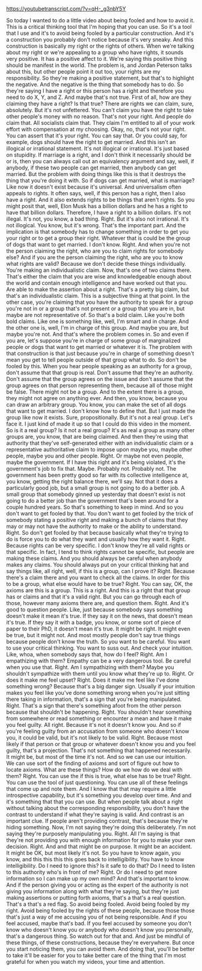 https://youtubetranscript.com/?v=qH-_g3nbY5Y

 So today I wanted to do a little video about being fooled and how to avoid it. This is a critical thinking tool that I'm hoping that you can use. So it's a tool that I use and it's to avoid being fooled by a particular construction. And it's a construction you probably don't notice because it's very sneaky. And this construction is basically my right or the rights of others. When we're talking about my right or we're appealing to a group who have rights, it sounds very positive. It has a positive affect to it. We're saying this positive thing should be manifest in the world. The problem is, and Jordan Peterson talks about this, but other people point it out too, your rights are my responsibility. So they're making a positive statement, but that's to highlight the negative. And the negative is the thing that somebody has to do. So they're saying I have a right or this person has a right and therefore you need to do X, Y, and Z. And maybe that's not true. First of all, how are they claiming they have a right? Is that true? There are rights we can claim, sure, absolutely. But it's not unfettered. You can't claim you have the right to take other people's money with no reason. That's not your right. And people do claim that. All socialists claim that. They claim I'm entitled to all of your work effort with compensation at my choosing. Okay, no, that's not your right. You can assert that it's your right. You can say that. Or you could say, for example, dogs should have the right to get married. And this isn't an illogical or irrational statement. It's not illogical or irrational. It's just based on stupidity. If marriage is a right, and I don't think it necessarily should be or is, then you can always call out an equivalency argument and say, well, if anybody, if these two people can get married, then anybody can get married. But the problem with doing things like this is that it destroys the thing that you're doing it with. So if dogs can get married, what is marriage? Like now it doesn't exist because it's universal. And universalism often appeals to rights. It often says, well, if this person has a right, then I also have a right. And it also extends rights to be things that aren't rights. So you might posit that, well, Elon Musk has a billion dollars and he has a right to have that billion dollars. Therefore, I have a right to a billion dollars. It's not illegal. It's not, you know, a bad thing. Right. But it's also not irrational. It's not illogical. You know, but it's wrong. That's the important part. And the implication is that somebody has to change something in order to get you your right or to get a group their right. Whatever that is could be the group of dogs that want to get married. I don't know. Right. And when you're not the person claiming the right, who are you to claim rights for somebody else? And if you are the person claiming the right, who are you to know what rights are valid? Because we don't decide these things individually. You're making an individualistic claim. Now, that's one of two claims there. That's either the claim that you are wise and knowledgeable enough about the world and contain enough intelligence and have worked out that you. Are able to make the assertion about a right. That's a pretty big claim, but that's an individualistic claim. This is a subjective thing at that point. In the other case, you're claiming that you have the authority to speak for a group you're not in or a group that's not present or a group that you are in, but maybe are not representative of. So that's a bold claim. Like you're both bold claims. Like one is something like, well, I'm smart and in charge. And the other one is, well, I'm in charge of this group. And maybe you are, but maybe you're not. And that's where the problem comes in. So and even if you are, let's suppose you're in charge of some group of marginalized people or dogs that want to get married or whatever it is. The problem with that construction is that just because you're in charge of something doesn't mean you get to tell people outside of that group what to do. So don't be fooled by this. When you hear people speaking as an authority for a group, don't assume that that group is real. Don't assume that they're an authority. Don't assume that the group agrees on the issue and don't assume that the group agrees on that person representing them, because all of those might be false. There might not be a group. And to the extent there is a group, they might not agree on anything ever. And then, you know, because you can draw an arbitrary group. You know, you can make the set of all dogs that want to get married. I don't know how to define that. But I just made the group like now it exists. Sure, propositionally. But it's not a real group. Let's face it. I just kind of made it up so that I could do this video in the moment. So is it a real group? Is it not a real group? It's as real a group as many other groups are, you know, that are being claimed. And then they're using that authority that they've self-generated either with an individualistic claim or a representative authoritative claim to impose upon maybe you, maybe other people, maybe you and other people. Right. Or maybe not even people, maybe the government. If I have this right and it's being violated, it's the government's job to fix that. Maybe. Probably not. Probably not. The government has been pretty good so far with its collective intelligence at, you know, getting the right balance there, we'll say. Not that it does a particularly good job, but a small group is not going to do a better job. A small group that somebody ginned up yesterday that doesn't exist is not going to do a better job than the government that's been around for a couple hundred years. So that's something to keep in mind. And so you don't want to get fooled by that. You don't want to get fooled by the trick of somebody stating a positive right and making a bunch of claims that they may or may not have the authority to make or the ability to understand. Right. So don't get fooled by that because basically what they're trying to do is force you to do what they want and usually how they want it. Right. Because rights can be very specific. I don't know they're all valid rights or that specific. In fact, I tend to think rights cannot be specific, but people are making these claims. And you should always be careful when anybody makes any claims. You should always put on your critical thinking hat and say things like, all right, well, if this is a group, can I prove it? Right. Because there's a claim there and you want to check all the claims. In order for this to be a group, what else would have to be true? Right. You can say, OK, the axioms are this is a group. This is a right. And this is a right that that group has or claims and that it's a valid right. But you can go through each of those, however many axioms there are, and question them. Right. And it's good to question people. Like, just because somebody says something doesn't make it mean it's true. If they say it on the news, that doesn't mean it's true. If they say it with a badge, you know, or some sort of piece of paper to their PhD, it doesn't mean it's true. It might be right. It might even be true, but it might not. And most mostly people don't say true things because people don't know the truth. So you want to be careful. You want to use your critical thinking. You want to suss out. And check your intuition. Like, whoa, when somebody says that, how do I feel? Right. Am I empathizing with them? Empathy can be a very dangerous tool. Be careful when you use that. Right. Am I sympathizing with them? Maybe you shouldn't sympathize with them until you know what they're up to. Right. Or does it make me feel upset? Right. Does it make me feel like I've done something wrong? Because that's a big danger sign. Usually if your intuition makes you feel like you've done something wrong when you're just sitting there taking in information, that's a sign that you're being manipulated. Right. That's a sign that there's something afoot from the other person because that shouldn't be happening. Right. You shouldn't hear something from somewhere or read something or encounter a mean and have it make you feel guilty. All right. Because it's not it doesn't know you. And so if you're feeling guilty from an accusation from someone who doesn't know you, it could be valid, but it's not likely to be valid. Right. Because most likely if that person or that group or whatever doesn't know you and you feel guilty, that's a projection. That's not something that happened necessarily. It might be, but most of the time it's not. And so we can use our intuition. We can use sort of the finding of axioms and sort of figure out how to locate axioms. What are these things? How do we how do we deal with them? Right. You can use the if this is true, what else has to be true? Right. You can use the tool of just questioning. You can use all of these feelings that come up and note them. And I know that that may require a little introspective capability, but it's something you develop over time. And and it's something that that you can use. But when people talk about a right without talking about the corresponding responsibility, you don't have the contrast to understand if what they're saying is valid. And contrast is an important clue. If people aren't providing contrast, that's because they're hiding something. Now, I'm not saying they're doing this deliberately. I'm not saying they're purposely manipulating you. Right. All I'm saying is that they're not providing you with enough information for you to make your own decision. Right. And and that might be on purpose. It might be an accident. It might be OK, but most likely it's not. So you have to know again, you know, and this this this this goes back to intelligibility. You have to know intelligibility. Do I need to ignore this? Is it safe to do that? Do I need to listen to this authority who's in front of me? Right. Or do I need to get more information so I can make up my own mind? And that's important to know. And if the person giving you or acting as the expert of the authority is not giving you information along with what they're saying, but they're just making assertions or putting forth axioms, that's a that's a real question. That's a that's a red flag. So avoid being fooled. Avoid being fooled by my right. Avoid being fooled by the rights of these people, because those those that's just a way of me accusing you of not being responsible. And if you feel accused, maybe that's bad. If you feel accused by someone you don't know who doesn't know you or anybody who doesn't know you personally, that's a dangerous thing. So watch out for that and. And just be mindful of these things, of these constructions, because they're everywhere. But once you start noticing them, you can avoid them. And doing that, you'll be better to take it'll be easier for you to take better care of the thing that I'm most grateful for when you watch my videos, your time and attention.
